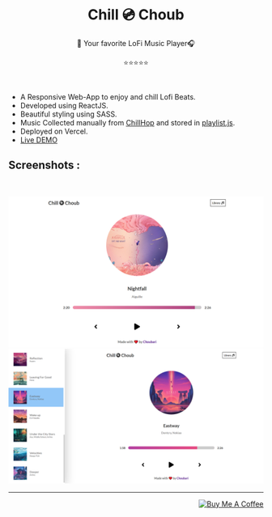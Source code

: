 <h1 align="center">Chill 💿 Choub</h1>


<p align="center">🎵 Your favorite LoFi Music Player🎧</p>
<p align="center">⭐⭐⭐⭐⭐</a></p>

<br>

- A Responsive Web-App to enjoy and chill Lofi Beats.
- Developed using ReactJS.
- Beautiful styling using SASS.
- Music Collected manually from [ChillHop](https://chillhop.com/) and stored in [playlist.js](/src/playlist.js).
- Deployed on Vercel.
- [Live DEMO](https://chill-choub.vercel.app/)

## Screenshots :

<br>
<p align="center">
  <img  src="screenshots/player.PNG">
  <img  src="screenshots/library.PNG">
</p>

---

<p align="right">
<a href="https://www.buymeacoffee.com/choubari" target="_blank"><img src="https://cdn.buymeacoffee.com/buttons/lato-orange.png" alt="Buy Me A Coffee" width="140px" heigh="50px" ></a>
